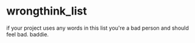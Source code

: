 # wrongthink_list
if your project uses any words in this list you're a bad person and should feel bad. baddie.

